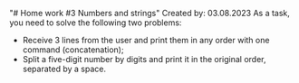 "# Home work #3 Numbers and strings" 
Created by: 03.08.2023
As a task, you need to solve the following two problems:

- Receive 3 lines from the user and print them in any order with one command (concatenation);
- Split a five-digit number by digits and print it in the original order, separated by a space.